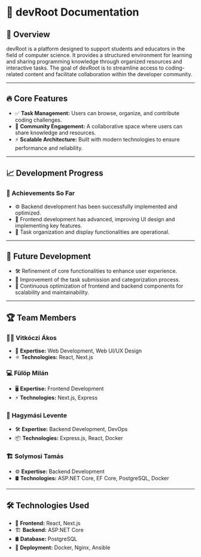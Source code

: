 # 🐀 devRoot Documentation  

## 🌟 Overview  

devRoot is a platform designed to support students and educators in the field of computer science. It provides a structured environment for learning and sharing programming knowledge through organized resources and interactive tasks. The goal of devRoot is to streamline access to coding-related content and facilitate collaboration within the developer community.  

----------  

## 🔥 Core Features  

-   ✅ **Task Management:** Users can browse, organize, and contribute coding challenges.  
-   🤝 **Community Engagement:** A collaborative space where users can share knowledge and resources.  
-   ⚡ **Scalable Architecture:** Built with modern technologies to ensure performance and reliability.  

----------  

## 📈 Development Progress  

### 🎯 Achievements So Far  

-   ⚙️ Backend development has been successfully implemented and optimized.  
-   🎨 Frontend development has advanced, improving UI design and implementing key features.  
-   📂 Task organization and display functionalities are operational.  

----------  

## 🔮 Future Development  

-   🛠️ Refinement of core functionalities to enhance user experience.  
-   📌 Improvement of the task submission and categorization process.  
-   🚀 Continuous optimization of frontend and backend components for scalability and maintainability.  

----------  

## 🏆 Team Members  

### 👨‍💻 **Vitkóczi Ákos**  
-   🎨 **Expertise:** Web Development, Web UI/UX Design  
-   ⚛️ **Technologies:** React, Next.js  

### 💻 **Fülöp Milán**  
-   🖥️ **Expertise:** Frontend Development  
-   ⚡ **Technologies:** Next.js, Express  

### 🔧 **Hagymási Levente**  
-   🛠️ **Expertise:** Backend Development, DevOps  
-   📦 **Technologies:** Express.js, React, Docker  

### 🏗️ **Solymosi Tamás**  
-   ⚙️ **Expertise:** Backend Development  
-   🛢️ **Technologies:** ASP.NET Core, EF Core, PostgreSQL, Docker  

----------  

## 🛠️ Technologies Used  

-   🎨 **Frontend:** React, Next.js  
-   🏗️ **Backend:** ASP.NET Core  
-   🛢️ **Database:** PostgreSQL  
-   🚀 **Deployment:** Docker, Nginx, Ansible  
